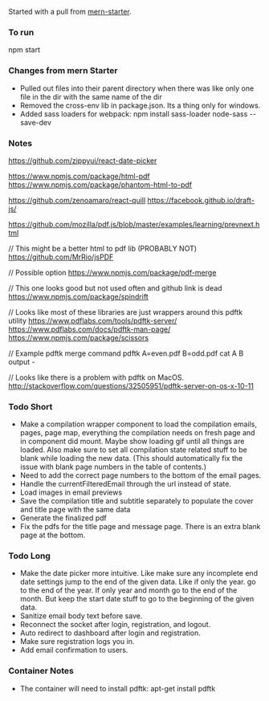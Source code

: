 Started with a pull from [mern-starter](https://github.com/Hashnode/mern-starter).

### To run

npm start

### Changes from mern Starter

- Pulled out files into their parent directory when there was like only one file in the dir with the same name of the dir
- Removed the cross-env lib in package.json. Its a thing only for windows.
- Added sass loaders for webpack: npm install sass-loader node-sass --save-dev


### Notes

https://github.com/zippyui/react-date-picker

https://www.npmjs.com/package/html-pdf
https://www.npmjs.com/package/phantom-html-to-pdf

https://github.com/zenoamaro/react-quill
https://facebook.github.io/draft-js/

https://github.com/mozilla/pdf.js/blob/master/examples/learning/prevnext.html

// This might be a better html to pdf lib (PROBABLY NOT)
https://github.com/MrRio/jsPDF

// Possible option
https://www.npmjs.com/package/pdf-merge

// This one looks good but not used often and github link is dead
https://www.npmjs.com/package/spindrift

// Looks like most of these libraries are just wrappers around this pdftk utility
https://www.pdflabs.com/tools/pdftk-server/
https://www.pdflabs.com/docs/pdftk-man-page/
https://www.npmjs.com/package/scissors

// Example pdftk merge command
pdftk A=even.pdf B=odd.pdf cat A B output -

// Looks like there is a problem with pdftk on MacOS.
http://stackoverflow.com/questions/32505951/pdftk-server-on-os-x-10-11

### Todo Short

- Make a compilation wrapper component to load the compilation emails, pages, page map, everything the compilation needs on fresh page and in component did mount. Maybe show loading gif until all things are loaded. Also make sure to set all compilation state related stuff to be blank while loading the new data. (This should automatically fix the issue with blank page numbers in the table of contents.)
- Need to add the correct page numbers to the bottom of the email pages.
- Handle the currentFilteredEmail through the url instead of state.
- Load images in email previews
- Save the compilation title and subtitle separately to populate the cover and title page with the same data
- Generate the finalized pdf
- Fix the pdfs for the title page and message page. There is an extra blank page at the bottom.


### Todo Long

- Make the date picker more intuitive. Like make sure any incomplete end date settings jump to the end of the given data. Like if only the year. go to the end of the year. If only year and month go to the end of the month. But keep the start date stuff to go to the beginning of the given data.
- Sanitize email body text before save.
- Reconnect the socket after login, registration, and logout.
- Auto redirect to dashboard after login and registration.
- Make sure registration logs you in.
- Add email confirmation to users.


### Container Notes

- The container will need to install pdftk: apt-get install pdftk
